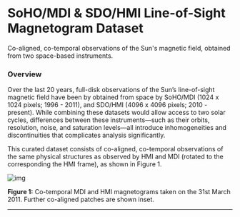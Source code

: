 # SoHO/MDI & SDO/HMI Line-of-Sight Magnetogram Dataset
Co-aligned, co-temporal observations of the Sun's magnetic field, obtained from two space-based instruments.

### Overview

Over the last 20 years, full-disk observations of the Sun’s line-of-sight magnetic field have been by obtained from space by SoHO/MDI (1024 x 1024 pixels; 1996 - 2011), and SDO/HMI (4096 x 4096 pixels; 2010 - present). While combining these datasets would allow access to two solar cycles, differences between these instruments⁠—such as their orbits, resolution, noise, and saturation levels⁠—all introduce inhomogeneities and discontinuities that complicates analysis significantly. 

This curated dataset consists of co-aligned, co-temporal observations of the same physical structures as observed by HMI and MDI (rotated to the corresponding the HMI frame), as shown in Figure 1.



![img](https://lh6.googleusercontent.com/jbjfb5t8GH6nY0j2W3zCgmY-wwydw0AuRwR7MrRJ-dtBcg_zTZVccKUMPC96BFPMlLg3PG01_Hr151AxgC87brnpUp8oTGqNbOWDS06PAELm19JKrawSTyosejciW_yDWx3Th7UT)

**Figure 1:** Co-temporal MDI and HMI magnetograms taken on the 31st March 2011. Further co-aligned patches are shown inset.

---





